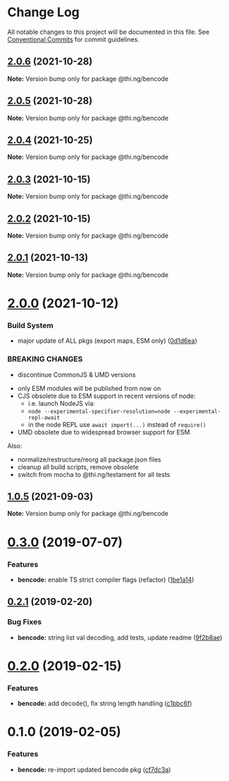 # Change Log

All notable changes to this project will be documented in this file.
See [Conventional Commits](https://conventionalcommits.org) for commit guidelines.

## [2.0.6](https://github.com/thi-ng/umbrella/compare/@thi.ng/bencode@2.0.5...@thi.ng/bencode@2.0.6) (2021-10-28)

**Note:** Version bump only for package @thi.ng/bencode





## [2.0.5](https://github.com/thi-ng/umbrella/compare/@thi.ng/bencode@2.0.4...@thi.ng/bencode@2.0.5) (2021-10-28)

**Note:** Version bump only for package @thi.ng/bencode





## [2.0.4](https://github.com/thi-ng/umbrella/compare/@thi.ng/bencode@2.0.3...@thi.ng/bencode@2.0.4) (2021-10-25)

**Note:** Version bump only for package @thi.ng/bencode





## [2.0.3](https://github.com/thi-ng/umbrella/compare/@thi.ng/bencode@2.0.2...@thi.ng/bencode@2.0.3) (2021-10-15)

**Note:** Version bump only for package @thi.ng/bencode





## [2.0.2](https://github.com/thi-ng/umbrella/compare/@thi.ng/bencode@2.0.1...@thi.ng/bencode@2.0.2) (2021-10-15)

**Note:** Version bump only for package @thi.ng/bencode





## [2.0.1](https://github.com/thi-ng/umbrella/compare/@thi.ng/bencode@2.0.0...@thi.ng/bencode@2.0.1) (2021-10-13)

**Note:** Version bump only for package @thi.ng/bencode





# [2.0.0](https://github.com/thi-ng/umbrella/compare/@thi.ng/bencode@1.0.5...@thi.ng/bencode@2.0.0) (2021-10-12)


### Build System

* major update of ALL pkgs (export maps, ESM only) ([0d1d6ea](https://github.com/thi-ng/umbrella/commit/0d1d6ea9fab2a645d6c5f2bf2591459b939c09b6))


### BREAKING CHANGES

* discontinue CommonJS & UMD versions

- only ESM modules will be published from now on
- CJS obsolete due to ESM support in recent versions of node:
  - i.e. launch NodeJS via:
  - `node --experimental-specifier-resolution=node --experimental-repl-await`
  - in the node REPL use `await import(...)` instead of `require()`
- UMD obsolete due to widespread browser support for ESM

Also:
- normalize/restructure/reorg all package.json files
- cleanup all build scripts, remove obsolete
- switch from mocha to @thi.ng/testament for all tests






##  [1.0.5](https://github.com/thi-ng/umbrella/compare/@thi.ng/bencode@1.0.4...@thi.ng/bencode@1.0.5) (2021-09-03) 

**Note:** Version bump only for package @thi.ng/bencode 

#  [0.3.0](https://github.com/thi-ng/umbrella/compare/@thi.ng/bencode@0.2.17...@thi.ng/bencode@0.3.0) (2019-07-07) 

###  Features 

- **bencode:** enable TS strict compiler flags (refactor) ([1be1a14](https://github.com/thi-ng/umbrella/commit/1be1a14)) 

##  [0.2.1](https://github.com/thi-ng/umbrella/compare/@thi.ng/bencode@0.2.0...@thi.ng/bencode@0.2.1) (2019-02-20) 

###  Bug Fixes 

- **bencode:** string list val decoding, add tests, update readme ([9f2b8ae](https://github.com/thi-ng/umbrella/commit/9f2b8ae)) 

#  [0.2.0](https://github.com/thi-ng/umbrella/compare/@thi.ng/bencode@0.1.1...@thi.ng/bencode@0.2.0) (2019-02-15) 

###  Features 

- **bencode:** add decode(), fix string length handling ([c1bbc6f](https://github.com/thi-ng/umbrella/commit/c1bbc6f)) 

#  0.1.0 (2019-02-05) 

###  Features 

- **bencode:** re-import updated bencode pkg ([cf7dc3a](https://github.com/thi-ng/umbrella/commit/cf7dc3a))
